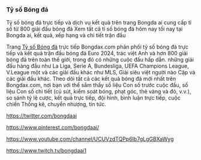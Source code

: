 ### Tỷ số Bóng đá

Tỷ số bóng đá trực tiếp và dịch vụ kết quả trên trang Bongda ai cung cấp tỉ số từ 800 giải đấu bóng đá Xem tất cả tỉ số bóng đá hôm nay tối nay tại Bongda ai, kết quả, xếp hạng và chi tiết trận đấu

Trang [Tỷ số Bóng đá](https://bongda.ai/) trực tiếp Bongdax.com phân phối tỷ số bóng đá trực tiếp và kết quả trận đấu bóng đá Euro 2024, trác việt Anh và hơn 800 giải bóng đá trên toàn thế giới, trong đó có những cuộc đấu hấp dẫn. những giải đấu hàng đầu như La Liga, Serie A, Bundesliga, UEFA Champions League, V.League một và các giải đấu khác như MLS, Giải siêu việt người nào Cập và các giải đấu khác. Theo dõi tất cả các kết quả bóng đá mới nhất trên Bongdax.com, nơi bạn với thể sắm thấy số liệu Con số trước cuộc đấu, số liệu Con số chi tiết (cú sút, kiểm soát bóng, phạt góc, thẻ vàng và đỏ, v.v.), so sánh tỷ lệ cược, kết quả trực tiếp, đội hình, bình luận trực tiếp, cuộc chiến Thống kê, chuyển nhượng, tin tức.

https://twitter.com/bongdaai

https://www.pinterest.com/bongdaai/

https://www.youtube.com/channel/UCUVzdTQPp6Ib7gLgGBXaWyg

https://www.twitch.tv/bongdaai1
